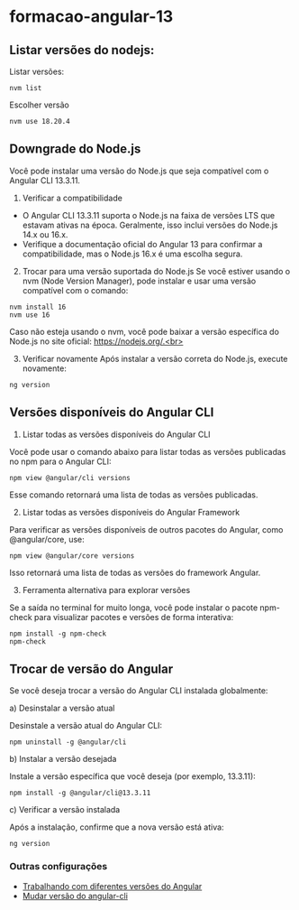 # formacao-angular-13

## Listar versões do nodejs:

Listar versões:
```
nvm list
```
Escolher versão
```
nvm use 18.20.4
```

## Downgrade do Node.js

Você pode instalar uma versão do Node.js que seja compatível com o Angular CLI 13.3.11. 

1. Verificar a compatibilidade<br>
- O Angular CLI 13.3.11 suporta o Node.js na faixa de versões LTS que estavam ativas na época. Geralmente, isso inclui versões do Node.js 14.x ou 16.x.
- Verifique a documentação oficial do Angular 13 para confirmar a compatibilidade, mas o Node.js 16.x é uma escolha segura.

2. Trocar para uma versão suportada do Node.js Se você estiver usando o nvm (Node Version Manager), pode instalar e usar uma versão compatível com o comando:
```
nvm install 16
nvm use 16
```
Caso não esteja usando o nvm, você pode baixar a versão específica do Node.js no site oficial: https://nodejs.org/.<br>

3. Verificar novamente Após instalar a versão correta do Node.js, execute novamente:
```
ng version
```

## Versões disponíveis do Angular CLI

1. Listar todas as versões disponíveis do Angular CLI

Você pode usar o comando abaixo para listar todas as versões publicadas no npm para o Angular CLI:
```
npm view @angular/cli versions
```
Esse comando retornará uma lista de todas as versões publicadas.

2. Listar todas as versões disponíveis do Angular Framework

Para verificar as versões disponíveis de outros pacotes do Angular, como @angular/core, use:
```
npm view @angular/core versions
```
Isso retornará uma lista de todas as versões do framework Angular.

3. Ferramenta alternativa para explorar versões

Se a saída no terminal for muito longa, você pode instalar o pacote npm-check para visualizar pacotes e versões de forma interativa:
```
npm install -g npm-check
npm-check
```

## Trocar de versão do Angular

Se você deseja trocar a versão do Angular CLI instalada globalmente:

a) Desinstalar a versão atual

Desinstale a versão atual do Angular CLI:
```
npm uninstall -g @angular/cli
```
b) Instalar a versão desejada

Instale a versão específica que você deseja (por exemplo, 13.3.11):
```
npm install -g @angular/cli@13.3.11
```
c) Verificar a versão instalada

Após a instalação, confirme que a nova versão está ativa:
```
ng version
```
### Outras configurações

- [Trabalhando com diferentes versões do Angular](https://www.alura.com.br/artigos/trabalhando-diferentes-versoes-angular?srsltid=AfmBOopbdRoB03f5PxXOult-9ChQkuKfoBA0MGNSnqeZFdb4TjX_SuSY)
- [Mudar versão do angular-cli](https://cursos.alura.com.br/forum/topico-mudar-versao-do-angula-cli-266813)
